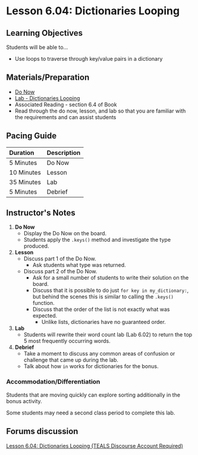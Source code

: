 # Lesson 6.04: Dictionaries Looping

## Learning Objectives

Students will be able to...

* Use loops to traverse through key/value pairs in a dictionary 

## Materials/Preparation

* [Do Now](do_now.md)
* [Lab - Dictionaries Looping](lab.md)
* Associated Reading - section 6.4 of Book
* Read through the do now, lesson, and lab so that you are familiar with the requirements and can assist students

## Pacing Guide

| **Duration** | **Description** |
| :--- | :--- |
| 5 Minutes | Do Now |
| 10 Minutes | Lesson |
| 35 Minutes | Lab |
| 5 Minutes | Debrief |

## Instructor's Notes

1. **Do Now**
   * Display the Do Now on the board.
   * Students apply the `.keys()` method and investigate the type produced.
2. **Lesson**
   * Discuss part 1 of the Do Now.
     * Ask students what type was returned.  
   * Discuss part 2 of the Do Now. 
     * Ask for a small number of students to write their solution on the board. 
     * Discuss that it is possible to do just `for key in my_dictionary:`, but behind the scenes this is similar to calling the `.keys()` function. 
     * Discuss that the order of the list is not exactly what was expected. 
       * Unlike lists, dictionaries have no guaranteed order.
3. **Lab**    
   * Students will rewrite their word count lab \(Lab 6.02\) to return the top 5 most frequently occurring words.
4. **Debrief**
   * Take a moment to discuss any common areas of confusion or challenge that came up during the lab. 
   * Talk about how `in` works for dictionaries for the bonus.

### Accommodation/Differentiation

Students that are moving quickly can explore sorting additionally in the bonus activity.

Some students may need a second class period to complete this lab.

## Forums discussion

[Lesson 6.04: Dictionaries Looping \(TEALS Discourse Account Required\)](https://forums.tealsk12.org/c/2nd-semester-unit-6-dictionaries/lesson-6-04-dictionaries-looping)

